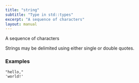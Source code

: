 ```yaml
---
title: "string"
subtitle: "Type in std::types"
excerpt: "A sequence of characters"
layout: manual
---
```


A sequence of characters

Strings may be delimited using either single or double quotes.


### Examples

```kcl
"hello,"
'world!'
```



